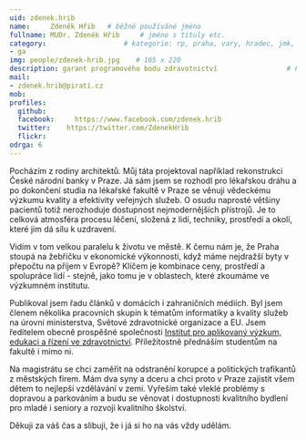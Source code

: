 ```yaml
---
uid: zdenek.hrib
name:     Zdeněk Hřib  	# běžně používáné jméno
fullname: MUDr. Zdeněk Hřib  	# jméno s tituly etc.
category:                 	# kategorie: rp, praha, vary, hradec, jmk, senat
- ga
img: people/zdenek-hrib.jpg    # 165 x 220
description: garant programového bodu zdravotnictví             	# kratký popis, max 160 znaků
mail:
- zdenek.hrib@pirati.cz
mob:			  
profiles:
  github:     
  facebook: 	https://www.facebook.com/zdenek.hrib
  twitter: 	  https://twitter.com/ZdenekHrib
  flickr:	
odrga: 6
---
```


Pocházím z rodiny architektů. Můj táta projektoval například rekonstrukci České národní banky v Praze. Já sám jsem se rozhodl pro lékařskou dráhu a po dokončení studia na lékařské fakultě v Praze se věnuji vědeckému výzkumu kvality a efektivity veřejných služeb. O osudu naprosté většiny pacientů totiž nerozhoduje dostupnost nejmodernějších přístrojů. Je to celková atmosféra procesu léčení, složená z lidí, techniky, prostředí a okolí, které jim dá sílu k uzdravení.
 
Vidím v tom velkou paralelu k životu ve městě. K čemu nám je, že Praha stoupá na žebříčku v ekonomické výkonnosti, když máme nejdražší byty v přepočtu na příjem v Evropě? Klíčem je kombinace ceny, prostředí a spolupráce lidí - stejně, jako tomu je v oblastech, které zkoumáme ve výzkumném institutu.
 
Publikoval jsem řadu článků v domácích i zahraničních médiích. Byl jsem členem několika pracovních skupin k tématům informatiky a kvality služeb na úrovni ministerstva, Světové zdravotnické organizace a EU. Jsem ředitelem obecně prospěšné společnosti [Institut pro aplikovaný výzkum, edukaci a řízení ve zdravotnictví](http://www.inaverz.cz). Příležitostně přednáším studentům na fakultě i mimo ni.
 
Na magistrátu se chci zaměřit na odstranění korupce a politických trafikantů z městských firem. Mám dva syny a dceru a chci proto v Praze zajistit všem dětem to nejlepší vzdělávání v zemi. Vyřeším také vleklé problémy s dopravou a parkováním a budu se věnovat i dostupnosti kvalitního bydlení pro mladé i seniory a rozvoji kvalitního školství.
 
Děkuji za váš čas a slibuji, že i já si ho na vás vždy udělám.
